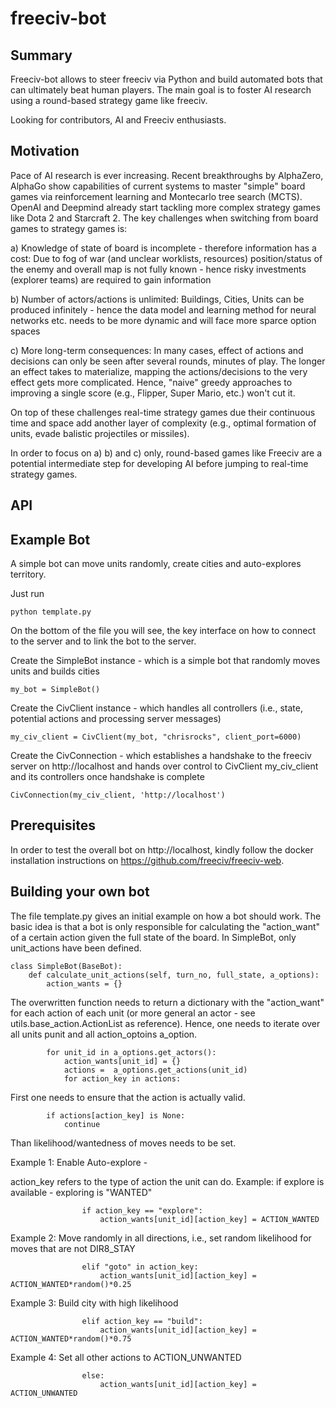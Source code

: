 # freeciv-bot

Summary
--------

Freeciv-bot allows to steer freeciv via Python and build automated bots that can ultimately beat human players. The main goal is to foster AI research using a round-based strategy game like freeciv.

Looking for contributors, AI and Freeciv enthusiasts. 

Motivation
--------

Pace of AI research is ever increasing. Recent breakthroughs by AlphaZero, AlphaGo show capabilities of current systems to master "simple" board games via reinforcement learning and Montecarlo tree search (MCTS). OpenAI and Deepmind already start tackling more complex strategy games like Dota 2 and Starcraft 2. The key challenges when switching from board games to strategy games is:

a) Knowledge of state of board is incomplete - therefore information has a cost: Due to fog of war (and unclear worklists, resources) position/status of the enemy and overall map is not fully known - hence risky investments (explorer teams) are required to gain information
 
b) Number of actors/actions is unlimited: Buildings, Cities, Units can be produced infinitely - hence the data model and learning method for neural networks etc. needs to be more dynamic and will face more sparce option spaces

c) More long-term consequences: In many cases, effect of actions and decisions can only be seen after several rounds, minutes of play. The longer an effect takes to materialize, mapping the actions/decisions to the very effect gets more complicated. Hence, "naive" greedy approaches to improving a single score (e.g., Flipper, Super Mario, etc.) won't cut it.  

On top of these challenges real-time strategy games due their continuous time and space add another layer of complexity (e.g., optimal formation of units, evade balistic projectiles or missiles).

In order to focus on a) b) and c) only, round-based games like Freeciv are a potential intermediate step for developing AI before jumping to real-time strategy games. 


API
--------

Example Bot
--------
A simple bot can move units randomly, create cities and auto-explores territory.

Just run
```
python template.py
```
On the bottom of the file you will see, the key interface on how to connect to the server and
to link the bot to the server.

Create the SimpleBot instance - which is a simple bot that randomly moves units and builds cities

```
my_bot = SimpleBot()
```
Create the CivClient instance - which handles all controllers (i.e., state, potential actions and processing server messages)

```
my_civ_client = CivClient(my_bot, "chrisrocks", client_port=6000)
```

Create the CivConnection - which establishes a handshake to the freeciv server on http://localhost and hands over control to CivClient my_civ_client and its controllers once handshake is complete

```
CivConnection(my_civ_client, 'http://localhost')
```

Prerequisites
--------

In order to test the overall bot on http://localhost, kindly follow the docker installation instructions on https://github.com/freeciv/freeciv-web.

Building your own bot
--------

The file template.py gives an initial example on how a bot should work. The basic idea is that a bot is only responsible for calculating the "action_want" of a certain action given the full state of the board. In SimpleBot, only unit_actions have been defined.

```
class SimpleBot(BaseBot):
    def calculate_unit_actions(self, turn_no, full_state, a_options):
        action_wants = {}
```
The overwritten function needs to return a dictionary with the "action_want" for each action of each unit (or more general an actor - see utils.base_action.ActionList as reference). Hence, one needs to iterate over all units punit and all action_optoins a_option.

```
        for unit_id in a_options.get_actors(): 
            action_wants[unit_id] = {}
            actions =  a_options.get_actions(unit_id)
            for action_key in actions:
```

First one needs to ensure that the action is actually valid.

```
        if actions[action_key] is None:
            continue
```
Than likelihood/wantedness of moves needs to be set.

Example 1: Enable Auto-explore - 

action_key refers to the type of action the unit can do. Example: if explore is available - exploring is "WANTED"

```
                if action_key == "explore":
                    action_wants[unit_id][action_key] = ACTION_WANTED
```
                
Example 2: Move randomly in all directions, i.e., set random likelihood for moves that are not DIR8_STAY

```
				elif "goto" in action_key:
                    action_wants[unit_id][action_key] = ACTION_WANTED*random()*0.25
```

Example 3: Build city with high likelihood

```
                elif action_key == "build":
                    action_wants[unit_id][action_key] = ACTION_WANTED*random()*0.75
```
Example 4: Set all other actions to ACTION_UNWANTED

```
				else:
                    action_wants[unit_id][action_key] = ACTION_UNWANTED
```